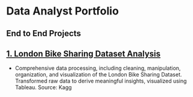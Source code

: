 # Data Analyst Portfolio
## End to End Projects

## <a href="./LondonBikeRides">1. London Bike Sharing Dataset Analysis</a>
- Comprehensive data processing, including cleaning, manipulation, organization, and visualization of the London Bike Sharing Dataset. Transformed raw data to derive meaningful insights, visualized using Tableau.
Source: Kagg





